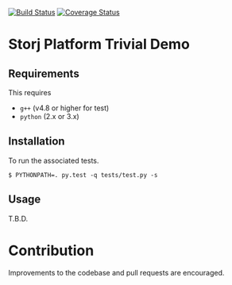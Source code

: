 [![Build Status](https://travis-ci.org/StorjPlatform/StorjDemo.svg?branch=master)](https://travis-ci.org/StorjPlatform/StorjDemo)
[![Coverage Status](https://coveralls.io/repos/StorjPlatform/StorjDemo/badge.svg?branch=master)](https://coveralls.io/r/StorjPlatform/StorjDemo?branch=master)

# Storj Platform Trivial Demo 

## Requirements
This requires 
* `g++` (v4.8 or higher for test)
* `python` (2.x or 3.x)

## Installation

To run the associated tests.

    $ PYTHONPATH=. py.test -q tests/test.py -s


## Usage

T.B.D.

# Contribution
Improvements to the codebase and pull requests are encouraged.


